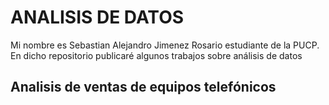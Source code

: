 # ANALISIS DE DATOS

Mi nombre es Sebastian Alejandro Jimenez Rosario estudiante de la PUCP. En dicho repositorio publicaré algunos trabajos sobre análisis de datos

## Analisis de ventas de equipos telefónicos
